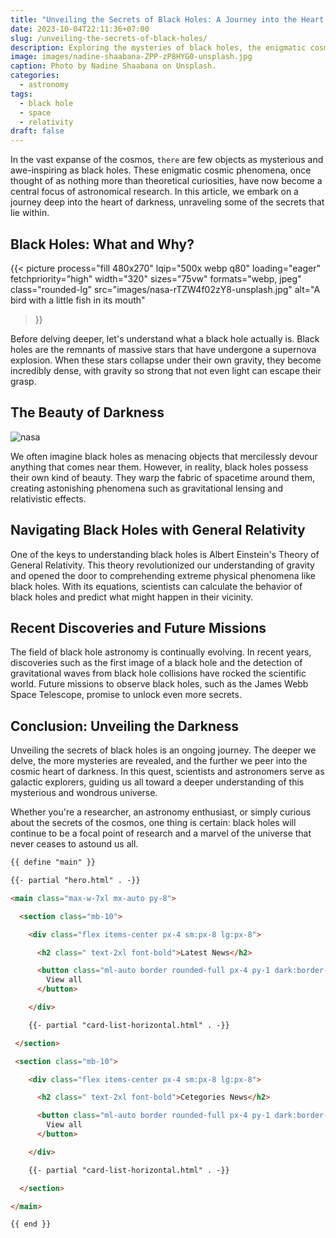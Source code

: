 ```yaml
---
title: "Unveiling the Secrets of Black Holes: A Journey into the Heart of Darkness"
date: 2023-10-04T22:11:36+07:00
slug: /unveiling-the-secrets-of-black-holes/
description: Exploring the mysteries of black holes, the enigmatic cosmic phenomena.
image: images/nadine-shaabana-ZPP-zP8HYG0-unsplash.jpg
caption: Photo by Nadine Shaabana on Unsplash.
categories:
  - astronomy
tags:
  - black hole
  - space
  - relativity
draft: false
---
```


In the vast expanse of the cosmos, `there` are few objects as mysterious and awe-inspiring as black holes. These enigmatic cosmic phenomena, once thought of as nothing more than theoretical curiosities, have now become a central focus of astronomical research. In this article, we embark on a journey deep into the heart of darkness, unraveling some of the secrets that lie within.

## Black Holes: What and Why?

{{< picture
  process="fill 480x270"
  lqip="500x webp q80"
  loading="eager"
  fetchpriority="high"
  width="320"
  sizes="75vw"
  formats="webp, jpeg"
  class="rounded-lg"
  src="images/nasa-rTZW4f02zY8-unsplash.jpg"
  alt="A bird with a little fish in its mouth"
>}}

Before delving deeper, let's understand what a black hole actually is. Black holes are the remnants of massive stars that have undergone a supernova explosion. When these stars collapse under their own gravity, they become incredibly dense, with gravity so strong that not even light can escape their grasp.

## The Beauty of Darkness

![nasa](/images/nasa-rTZW4f02zY8-unsplash.jpg)

We often imagine black holes as menacing objects that mercilessly devour anything that comes near them. However, in reality, black holes possess their own kind of beauty. They warp the fabric of spacetime around them, creating astonishing phenomena such as gravitational lensing and relativistic effects.

## Navigating Black Holes with General Relativity

One of the keys to understanding black holes is Albert Einstein's Theory of General Relativity. This theory revolutionized our understanding of gravity and opened the door to comprehending extreme physical phenomena like black holes. With its equations, scientists can calculate the behavior of black holes and predict what might happen in their vicinity.

## Recent Discoveries and Future Missions

The field of black hole astronomy is continually evolving. In recent years, discoveries such as the first image of a black hole and the detection of gravitational waves from black hole collisions have rocked the scientific world. Future missions to observe black holes, such as the James Webb Space Telescope, promise to unlock even more secrets.

## Conclusion: Unveiling the Darkness

Unveiling the secrets of black holes is an ongoing journey. The deeper we delve, the more mysteries are revealed, and the further we peer into the cosmic heart of darkness. In this quest, scientists and astronomers serve as galactic explorers, guiding us all toward a deeper understanding of this mysterious and wondrous universe.

Whether you're a researcher, an astronomy enthusiast, or simply curious about the secrets of the cosmos, one thing is certain: black holes will continue to be a focal point of research and a marvel of the universe that never ceases to astound us all.

```html
{{ define "main" }}

{{- partial "hero.html" . -}}

<main class="max-w-7xl mx-auto py-8">

  <section class="mb-10">

    <div class="flex items-center px-4 sm:px-8 lg:px-8">

      <h2 class=" text-2xl font-bold">Latest News</h2>

      <button class="ml-auto border rounded-full px-4 py-1 dark:border-zinc-700 hover:bg-zinc-100 dark:hover:bg-zinc-800">
        View all
      </button>

    </div>

    {{- partial "card-list-horizontal.html" . -}}

 </section>

 <section class="mb-10">

    <div class="flex items-center px-4 sm:px-8 lg:px-8">

      <h2 class=" text-2xl font-bold">Cetegories News</h2>

      <button class="ml-auto border rounded-full px-4 py-1 dark:border-zinc-700 hover:bg-zinc-100 dark:hover:bg-zinc-800">
        View all
      </button>

    </div>

    {{- partial "card-list-horizontal.html" . -}}

  </section>

</main>

{{ end }}
```

